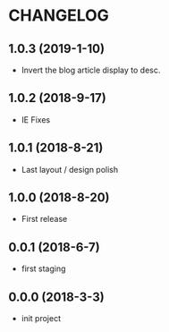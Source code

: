 # CHANGELOG

## 1.0.3 (2019-1-10)

  - Invert the blog article display to desc.

## 1.0.2 (2018-9-17)

  - IE Fixes

## 1.0.1 (2018-8-21)

  - Last layout / design polish

## 1.0.0 (2018-8-20)

  - First release

## 0.0.1 (2018-6-7)

  - first staging

## 0.0.0 (2018-3-3)

  - init project
